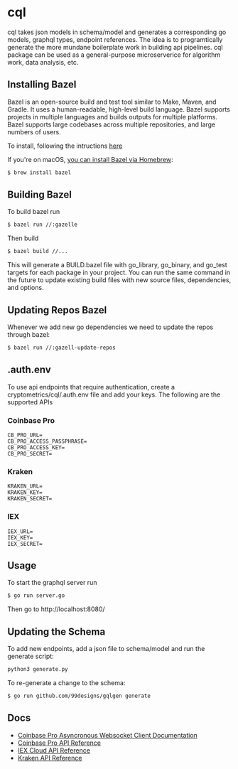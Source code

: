 # cql

cql takes json models in schema/model and generates a corresponding go models, graphql types, endpoint references. The idea is to programtically generate the more mundane boilerplate work in building api pipelines. cql package can be used as a general-purpose microserverice for algorithm work, data analysis, etc.

## Installing Bazel

Bazel is an open-source build and test tool similar to Make, Maven, and Gradle. It uses a human-readable, high-level build language. Bazel supports projects in multiple languages and builds outputs for multiple platforms. Bazel supports large codebases across multiple repositories, and large numbers of users.

To install, following the intructions [here](https://docs.bazel.build/versions/4.2.2/bazel-overview.html#how-do-i-use-bazel)

If you're on macOS, [you can install Bazel via Homebrew](https://docs.bazel.build/versions/4.2.2/install-os-x.html#step-2-install-bazel-via-homebrew):

```sh
$ brew install bazel
```

## Building Bazel

To build bazel run

```sh
$ bazel run //:gazelle
```

Then build
```sh
$ bazel build //...
```

This will generate a BUILD.bazel file with go_library, go_binary, and go_test targets for each package in your project. You can run the same command in the future to update existing build files with new source files, dependencies, and options.

## Updating Repos Bazel

Whenever we add new go dependencies we need to update the repos through bazel:

```sh
$ bazel run //:gazell-update-repos
```


## .auth.env

To use api endpoints that require authentication, create a cryptometrics/cql/.auth.env file and add your keys. The following are the supported APIs

### Coinbase Pro

```
CB_PRO_URL=
CB_PRO_ACCESS_PASSPHRASE=
CB_PRO_ACCESS_KEY=
CB_PRO_SECRET=
```

### Kraken

```
KRAKEN_URL=
KRAKEN_KEY=
KRAKEN_SECRET=
```

### IEX

```
IEX_URL=
IEX_KEY=
IEX_SECRET=
```

## Usage

To start the graphql server run

```sh
$ go run server.go
```

Then go to http://localhost:8080/

## Updating the Schema

To add new endpoints, add a json file to schema/model and run the generate script:

```sh
python3 generate.py
```

To re-generate a change to the schema:

```sh
$ go run github.com/99designs/gqlgen generate
```

## Docs

- [Coinbase Pro Asyncronous Websocket Client Documentation](https://readthedocs.org/projects/copra/downloads/pdf/latest/)
- [Coinbase Pro API Reference](https://docs.pro.coinbase.com/)
- [IEX Cloud API Reference](https://iexcloud.io/docs/api/)
- [Kraken API Reference](https://docs.kraken.com/rest/)
